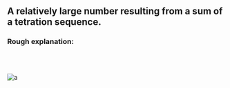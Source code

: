 ## A relatively large number resulting from a sum of a tetration sequence.
### Rough explanation: 
<br>
<br>

![a](https://i.ibb.co/vmr2JGM/WINWORD-r-YREsr-RVPJ.png)
<br>

